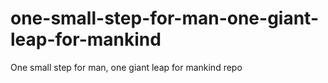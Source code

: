 # one-small-step-for-man-one-giant-leap-for-mankind
One small step for man, one giant leap for mankind repo
